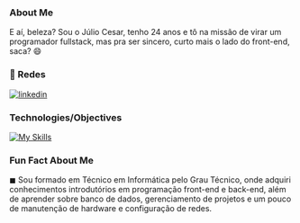 ### About Me
E aí, beleza? Sou o Júlio Cesar, tenho 24 anos e tô na missão de virar um programador fullstack, mas pra ser sincero, curto mais o lado do front-end, saca? 😄 
### 🔗 Redes
[![linkedin](https://img.shields.io/badge/linkedin-0A66C2?style=for-the-badge&logo=linkedin&logoColor=white)](https://www.linkedin.com/in/j%C3%BAlio-cesar-0548991a4/)

### Technologies/Objectives
[![My Skills](https://skillicons.dev/icons?i=js,nodejs,html,css,scss,java,angular)](https://skillicons.dev)

### Fun Fact About Me
◼ Sou formado em Técnico em Informática pelo Grau Técnico, onde adquiri conhecimentos introdutórios em programação front-end e back-end, além de aprender sobre banco de dados, gerenciamento de projetos e um pouco de manutenção de hardware e configuração de redes.
